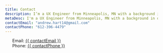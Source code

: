 ```yaml
---
title: Contact
description: I’m a UX Engineer from Minneapolis, MN with a background in designing technical solutions for government, non-profit, and advocacy-based organizations.
metaDesc: I'm a UX Engineer from Minneapolis, MN with a background in designing technical solutions for government, non-profit, and advocacy-based organizations.
contactEmail: "andrew.hart14@gmail.com"
contactPhone: "612-396-4479"
---
```

<ul>
<p class="heading-text">Email: <a href="mailto:{{ contactEmail }}">{{ contactEmail }}</a><br>
Phone: <a href="tel:+1{{ contactPhone }}">{{ contactPhone }}</a></p>
</ul>